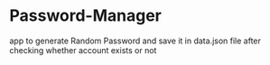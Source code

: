 # Password-Manager
app to generate Random Password and save it in data.json file after checking whether account exists or not
